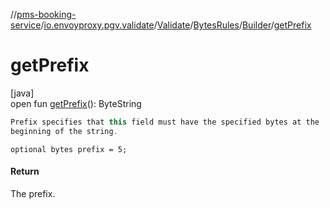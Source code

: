 //[pms-booking-service](../../../../../index.md)/[io.envoyproxy.pgv.validate](../../../index.md)/[Validate](../../index.md)/[BytesRules](../index.md)/[Builder](index.md)/[getPrefix](get-prefix.md)

# getPrefix

[java]\
open fun [getPrefix](get-prefix.md)(): ByteString

```kotlin
Prefix specifies that this field must have the specified bytes at the
beginning of the string.

```
`optional bytes prefix = 5;`

#### Return

The prefix.